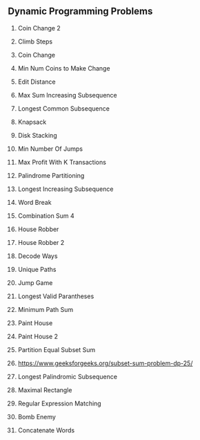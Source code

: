 ## Dynamic Programming Problems

1. Coin Change 2
2. Climb Steps
3. Coin Change
4. Min Num Coins to Make Change
5. Edit Distance

6. Max Sum Increasing Subsequence
7. Longest Common Subsequence
8. Knapsack
9. Disk Stacking
10. Min Number Of Jumps

11. Max Profit With K Transactions
12. Palindrome Partitioning
13. Longest Increasing Subsequence
14. Word Break
15. Combination Sum 4

16. House Robber
17. House Robber 2
18. Decode Ways
19. Unique Paths
20. Jump Game

21. Longest Valid Parantheses
22. Minimum Path Sum
23. Paint House
24. Paint House 2
25. Partition Equal Subset Sum

26. https://www.geeksforgeeks.org/subset-sum-problem-dp-25/
27. Longest Palindromic Subsequence
28. Maximal Rectangle
29. Regular Expression Matching
30. Bomb Enemy
31. Concatenate Words